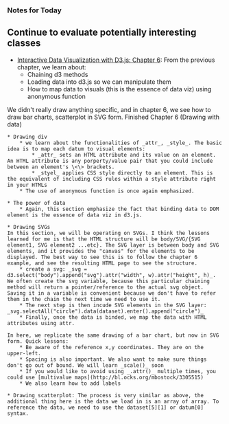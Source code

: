 ### Notes for Today

## Continue to evaluate potentially interesting classes

* [Interactive Data Visualization with D3.js: Chapter 6](http://chimera.labs.oreilly.com/books/1230000000345/ch06.html): 
From the previous chapter, we learn about:
	* Chaining d3 methods
	* Loading data into d3.js so we can manipulate them
	* How to map data to visuals (this is the essence of data viz) using anonymous function

We didn't really draw anything specific, and in chapter 6, we see how to draw bar charts, scatterplot in SVG form. Finished Chapter 6 (Drawing with data)

	* Drawing div
		* we learn about the functionalities of _attr_, _style_. The basic idea is to map each datum to visual elements:
			* _attr_ sets an HTML attribute and its value on an element. An HTML attribute is any porperty/value pair that you could include between an element's \<\> brackets.
			* _styel_ applies CSS style directly to an element. This is the equivalent of including CSS rules within a style attribute right in your HTMLs
		* The use of anonymous function is once again emphasized.
	
	* The power of data
		* Again, this section emphasize the fact that binding data to DOM element is the essence of data viz in d3.js.
	
	* Drawing SVGs
	In this section, we will be operating on SVGs. I think the lessons learned for me is that the HTML structure will be body/SVG/{SVG element1, SVG element2 ...etc}. The SVG layer is between body and SVG elements, and it provides the "canvas" for the elements to be displayed. The best way to see this is to follow the chapter 6 example, and see the resulting HTML page to see the structure.
		* create a svg: _svg = d3.select("body").append("svg").attr("width", w).attr("height", h)_. We often create the svg variable, because this particular chaining method will return a pointer/reference to the actual svg object. Saving it in a variable is convenient because we don't have to refer them in the chain the next time we need to use it.
		* The next step is then incude SVG elements in the SVG layer: _svg.selectAll("circle").data(dataset).enter().append("circle")_
		* Finally, once the data is binded, we map the data with HTML attributes using attr.

	In here, we replicate the same drawing of a bar chart, but now in SVG form. Quick lessons:
		* Be aware of the reference x,y coordinates. They are on the upper-left.
		* Spacing is also important. We also want to make sure things don't go out of bound. We will learn _scale()_ soon
		* If you would like to avoid using _.attr()_ multiple times, you could use [multivalue maps](http://bl.ocks.org/mbostock/3305515)
		* We also learn how to add labels

	* Drawing scatterplot: The process is very similar as above, the additional thing here is the data we load in is an array of array. To reference the data, we need to use the dataset[5][1] or datum[0] syntax.
